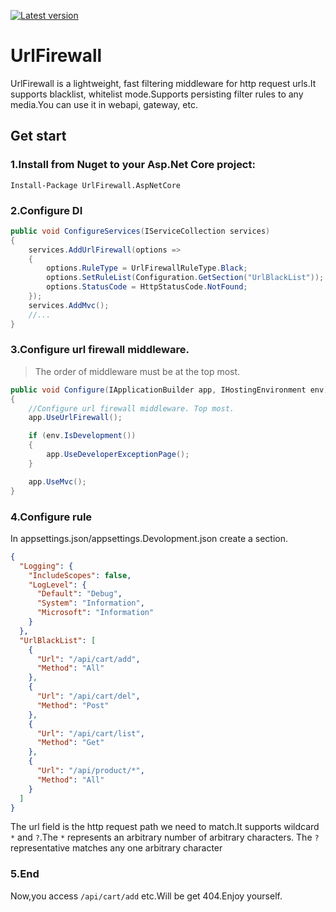 [![Latest version](https://img.shields.io/nuget/v/UrlFirewall.AspNetCore.svg)](https://www.nuget.org/packages/UrlFirewall.AspNetCore/)
# UrlFirewall

UrlFirewall is a lightweight, fast filtering middleware for http request urls.It supports blacklist, whitelist mode.Supports persisting filter rules to any media.You can use it in webapi, gateway, etc.

## Get start

### 1.Install from Nuget to your Asp.Net Core project:

````shell
Install-Package UrlFirewall.AspNetCore
````

### 2.Configure DI

````csharp
public void ConfigureServices(IServiceCollection services)
{
    services.AddUrlFirewall(options =>
    {
        options.RuleType = UrlFirewallRuleType.Black;
        options.SetRuleList(Configuration.GetSection("UrlBlackList"));
        options.StatusCode = HttpStatusCode.NotFound;
    });
    services.AddMvc();
    //...
}
````

### 3.Configure url firewall middleware. 

>The order of middleware must be at the top most.

````csharp
public void Configure(IApplicationBuilder app, IHostingEnvironment env)
{
    //Configure url firewall middleware. Top most.
    app.UseUrlFirewall();

    if (env.IsDevelopment())
    {
        app.UseDeveloperExceptionPage();
    }

    app.UseMvc();
}
````

### 4.Configure rule

In appsettings.json/appsettings.Devolopment.json create a section.

````json
{
  "Logging": {
    "IncludeScopes": false,
    "LogLevel": {
      "Default": "Debug",
      "System": "Information",
      "Microsoft": "Information"
    }
  },
  "UrlBlackList": [
    {
      "Url": "/api/cart/add",
      "Method": "All"
    },
    {
      "Url": "/api/cart/del",
      "Method": "Post"
    },
    {
      "Url": "/api/cart/list",
      "Method": "Get"
    },
    {
      "Url": "/api/product/*",
      "Method": "All"
    }
  ]
}
````
The url field is the http request path we need to match.It supports wildcard `*` and `?`.The `*` represents an arbitrary number of arbitrary characters. The `?` representative matches any one arbitrary character

### 5.End

Now,you access `/api/cart/add` etc.Will be get 404.Enjoy yourself.
